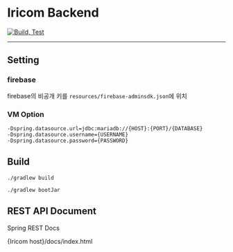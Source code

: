 # Iricom Backend

[![Build, Test](https://github.com/illdangag/iricom-backend/actions/workflows/pre-production-build-test.yml/badge.svg)](https://github.com/illdangag/iricom-backend/actions/workflows/pre-production-build-test.yml)

---

## Setting

### firebase

firebase의 비공개 키를 `resources/firebase-adminsdk.json`에 위치

### VM Option
```
-Dspring.datasource.url=jdbc:mariadb://{HOST}:{PORT}/{DATABASE}
-Dspring.datasource.username={USERNAME}
-Dspring.datasource.password={PASSWORD}
```

## Build

```shell
./gradlew build

./gradlew bootJar
```

## REST API Document

Spring REST Docs

{Iricom host}/docs/index.html